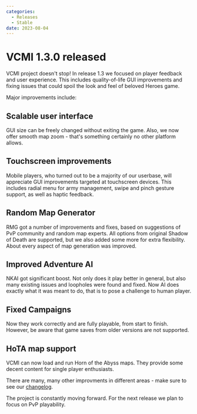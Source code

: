 ```yaml
---
categories:
  - Releases
  - Stable
date: 2023-08-04
---
```


# VCMI 1.3.0 released

VCMI project doesn't stop! In release 1.3 we focused on player feedback and user experience. This includes quality-of-life GUI improvements and fixing issues that could spoil the look and feel of beloved Heroes game.

<!-- more -->

Major improvements include:

## Scalable user interface
GUI size can be freely changed without exiting the game. Also, we now offer smooth map zoom - that's something certainly no other platform allows.

## Touchscreen improvements
Mobile players, who turned out to be a majority of our userbase, will appreciate GUI improvements targeted at touchscreen devices. This includes radial menu for army management, swipe and pinch gesture support, as well as haptic feedback.

## Random Map Generator
RMG got a number of improvements and fixes, based on suggestions of PvP community and random map experts. All options from original Shadow of Death are supported, but we also added some more for extra flexibility. About every aspect of map generation was improved.

## Improved Adventure AI
NKAI got significant boost. Not only does it play better in general, but also many existing issues and loopholes were found and fixed. Now AI does exactly what it was meant to do, that is to pose a challenge to human player.

## Fixed Campaigns
Now they work correctly and are fully playable, from start to finish. However, be aware that game saves from older versions are not supported.

## HoTA map support
VCMI can now load and run Horn of the Abyss maps. They provide some decent content for single player enthusiasts.

There are many, many other improvments in different areas - make sure to see our [changelog](https://github.com/vcmi/vcmi/blob/master/ChangeLog.md).

The project is constantly moving forward. For the next release we plan to focus on PvP playability.